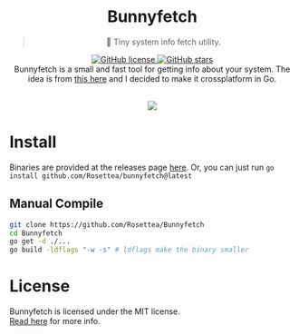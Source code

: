 <div align="center">
	<h1>Bunnyfetch</h1>
	<blockquote align="center">🐰 Tiny system info fetch utility.</blockquote>
	<p>
		<a href="https://github.com/Rosettea/Bunnyfetch/blob/master/LICENSE">
			<img alt="GitHub license" src="https://img.shields.io/github/license/Rosettea/Bunnyfetch?style=for-the-badge">
		</a>
		<a href="https://github.com/Rosettea/Bunnyfetch/stargazers">
			<img alt="GitHub stars" src="https://img.shields.io/github/stars/Rosettea/Bunnyfetch?style=for-the-badge">
		</a>
		<br>
<!--		<a href="https://github.com/Rosettea/Bunnyfetch/actions">
			<img alt="Windows Build Status" src="https://img.shields.io/github/workflow/status/Rosettea/Bunnyfetch/Windows%20Build?style=flat-square&logo=github&label=Windows">
		</a>
		<a href="https://github.com/Rosettea/Bunnyfetch/actions">
			<img alt="GNU/Linux Build Status" src="https://img.shields.io/github/workflow/status/Rosettea/Bunnyfetch/Linux%20Build?style=flat-square&logo=github&label=GNU/Linux">
		</a>
		<a href="https://github.com/Rosettea/Bunnyfetch/actions">
			<img alt="MacOS Build Status" src="https://img.shields.io/github/workflow/status/Rosettea/Bunnyfetch/MacOS%20Build?style=flat-square&logo=github&label=MacOS">
		</a>
		<br>-->
		Bunnyfetch is a small and fast tool for getting info about your system.
		The idea is from <a href="https://github.com/elenapan/dotfiles/blob/master/bin/bunnyfetch">this here</a> and I decided to make it crossplatform in Go.
	</p><br>
	<img src="https://safe.kashima.moe/n75w100wuuks.png">
</div>

# Install
Binaries are provided at the releases page [here](https://github.com/Rosettea/Bunnyfetch/releases).
Or, you can just run `go install github.com/Rosettea/bunnyfetch@latest`

## Manual Compile
```sh
git clone https://github.com/Rosettea/Bunnyfetch
cd Bunnyfetch
go get -d ./...
go build -ldflags "-w -s" # ldflags make the binary smaller
```  

# License
Bunnyfetch is licensed under the MIT license.  
[Read here](LICENSE) for more info.
